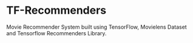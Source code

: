 # TF-Recommenders
Movie Recommender System built using TensorFlow, Movielens Dataset and Tensorflow Recommenders Library.
